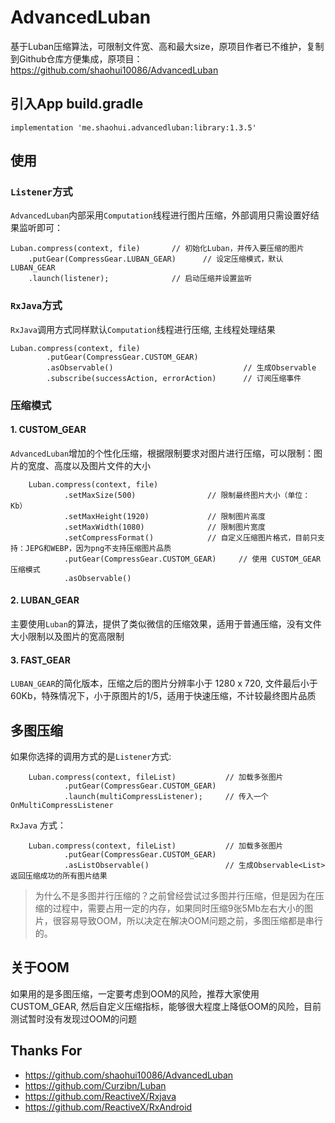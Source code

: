 # AdvancedLuban
基于Luban压缩算法，可限制文件宽、高和最大size，原项目作者已不维护，复制到Github仓库方便集成，原项目：https://github.com/shaohui10086/AdvancedLuban

## 引入App build.gradle
	implementation 'me.shaohui.advancedluban:library:1.3.5'
## 使用

### `Listener`方式

`AdvancedLuban`内部采用`Computation`线程进行图片压缩，外部调用只需设置好结果监听即可：

    Luban.compress(context, file)       // 初始化Luban，并传入要压缩的图片
        .putGear(CompressGear.LUBAN_GEAR)      // 设定压缩模式，默认 LUBAN_GEAR
        .launch(listener);              // 启动压缩并设置监听

### `RxJava`方式

`RxJava`调用方式同样默认`Computation`线程进行压缩, 主线程处理结果

    Luban.compress(context, file)                           
            .putGear(CompressGear.CUSTOM_GEAR)
            .asObservable()                             // 生成Observable
            .subscribe(successAction, errorAction)      // 订阅压缩事件

### 压缩模式

    
#### 1. CUSTOM_GEAR

`AdvancedLuban`增加的个性化压缩，根据限制要求对图片进行压缩，可以限制：图片的宽度、高度以及图片文件的大小
    
        Luban.compress(context, file)
                .setMaxSize(500)                // 限制最终图片大小（单位：Kb）
                .setMaxHeight(1920)             // 限制图片高度
                .setMaxWidth(1080)              // 限制图片宽度
                .setCompressFormat()            // 自定义压缩图片格式，目前只支持：JEPG和WEBP，因为png不支持压缩图片品质
                .putGear(CompressGear.CUSTOM_GEAR)     // 使用 CUSTOM_GEAR 压缩模式
                .asObservable()

#### 2. LUBAN_GEAR

主要使用`Luban`的算法，提供了类似微信的压缩效果，适用于普通压缩，没有文件大小限制以及图片的宽高限制

#### 3. FAST_GEAR

`LUBAN_GEAR`的简化版本，压缩之后的图片分辨率小于 1280 x 720, 文件最后小于60Kb，特殊情况下，小于原图片的1/5，适用于快速压缩，不计较最终图片品质

## 多图压缩

如果你选择的调用方式的是`Listener`方式:

        Luban.compress(context, fileList)           // 加载多张图片
                .putGear(CompressGear.CUSTOM_GEAR)
                .launch(multiCompressListener);     // 传入一个 OnMultiCompressListener 

`RxJava` 方式：

        Luban.compress(context, fileList)           // 加载多张图片
                .putGear(CompressGear.CUSTOM_GEAR)
                .asListObservable()                 // 生成Observable<List> 返回压缩成功的所有图片结果
               
> 为什么不是多图并行压缩的？之前曾经尝试过多图并行压缩，但是因为在压缩的过程中，需要占用一定的内存，如果同时压缩9张5Mb左右大小的图片，很容易导致OOM，所以决定在解决OOM问题之前，多图压缩都是串行的。

## 关于OOM

如果用的是多图压缩，一定要考虑到OOM的风险，推荐大家使用 CUSTOM_GEAR, 然后自定义压缩指标，能够很大程度上降低OOM的风险，目前测试暂时没有发现过OOM的问题

## Thanks For
- https://github.com/shaohui10086/AdvancedLuban
- https://github.com/Curzibn/Luban
- https://github.com/ReactiveX/Rxjava
- https://github.com/ReactiveX/RxAndroid
	
 
